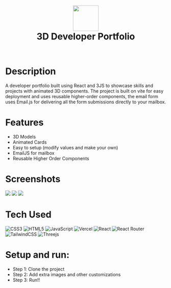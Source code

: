 <div align="center">
      <h1> <img src="https://static.vecteezy.com/system/resources/previews/020/816/485/original/portfolio-icon-for-your-website-mobile-presentation-and-logo-design-free-vector.jpg" width="80px"><br/>3D Developer Portfolio</h1>
     </div>
<p align="center"> <a href="https://www.onlyakarsh.com/" target="_blank"><img alt="" src="https://img.shields.io/badge/Website-EA4C89?style=normal&logo=dribbble&logoColor=white" style="vertical-align:center" /></a> <a href="https://twitter.com/only_akarsh" target="_blank"><img alt="" src="https://img.shields.io/badge/Twitter-1DA1F2?style=normal&logo=twitter&logoColor=white" style="vertical-align:center" /></a> <a href="https://twitter.com/only_akarsh" target="_blank"><img alt="" src="https://img.shields.io/badge/Instagram-E4405F?style=normal&logo=instagram&logoColor=white" style="vertical-align:center" /></a> <a href="https://www.linkedin.com/in/akarsh3053/}" target="_blank"><img alt="" src="https://img.shields.io/badge/LinkedIn-0077B5?style=normal&logo=linkedin&logoColor=white" style="vertical-align:center" /></a> </p>

# Description
A developer portfolio built using React and 3JS to showcase skills and projects with animated 3D components. The project is built on vite for easy deployment and uses reusable higher-order components, the email form uses Email.js for delivering all the form submissions directly to your mailbox.

# Features
- 3D Models
- Animated Cards
- Easy to setup (modify values and make your own)
- EmailJS for mailbox
- Reusable Higher Order Components
# Screenshots
 <img src="https://blogger.googleusercontent.com/img/b/R29vZ2xl/AVvXsEhUGxsHpZ9LwMhUHw2KqfDgT_XgJ17eXzOLrHJNDaQ7Ya1zapm4RQLqPefjsW_Jm8rCV0nKN1hroYy31q7kyIXo0dSoPwxOKByPWJV2tzuVffs3oKvs7LoR95y4vjpnYekvMuQVUOzNDMoWDWU86ejr2jtt3fvYhNqy1HObZ2s0vmhNQmQunwvtbdKn56U/s16000/Hero%20Section.png"> <img src="https://blogger.googleusercontent.com/img/b/R29vZ2xl/AVvXsEjDTiC6yuXew5JzS0RwqonZKmshaxwiCTRzS9iv6kh1kXwtE2PYCgFmkp0_VDn9er-T3VGvzFPMX_-Ph2MwsJjvbJh2biHlks3cmVHryUj9-MudFWrImVfFKlgUYANxC5NAMW6i2vkIiQBGtbvcO_QOpL0ItIxjgS_3mUwTfo6D2HCiNvc59G4-rf4_kqE/s16000/About%20Section.png"> <img src="https://blogger.googleusercontent.com/img/b/R29vZ2xl/AVvXsEiBwCqX5H_47dvaCwMA9Sqsqh7F2YgWAO5HJruCZSOwDbKpwb47f4gR5snTaQ5uP0Fnpupoa7FaMUGmZ3h_JxLZJyrr5DS6-dTe_u5S9MVMCVqpKHywv9iivRSkz4UJtcEoR13PX4CCsbHg5-8s_0N3VpEaZrtJsFK-QNXzFV63q_DOJrH_0DfJxY_yDtw/s16000/Project%20Section.png">
 
# Tech Used
 ![CSS3](https://img.shields.io/badge/css3-%231572B6.svg?style=for-the-badge&logo=css3&logoColor=white) ![HTML5](https://img.shields.io/badge/html5-%23E34F26.svg?style=for-the-badge&logo=html5&logoColor=white) ![JavaScript](https://img.shields.io/badge/javascript-%23323330.svg?style=for-the-badge&logo=javascript&logoColor=%23F7DF1E) ![Vercel](https://img.shields.io/badge/vercel-%23000000.svg?style=for-the-badge&logo=vercel&logoColor=white) ![React](https://img.shields.io/badge/react-%2320232a.svg?style=for-the-badge&logo=react&logoColor=%2361DAFB) ![React Router](https://img.shields.io/badge/React_Router-CA4245?style=for-the-badge&logo=react-router&logoColor=white) ![TailwindCSS](https://img.shields.io/badge/tailwindcss-%2338B2AC.svg?style=for-the-badge&logo=tailwind-css&logoColor=white) ![Threejs](https://img.shields.io/badge/threejs-black?style=for-the-badge&logo=three.js&logoColor=white)

 # Setup and run:
- Step 1: Clone the project 
- Step 2: Add extra images and other customizations
- Step 3: Run!!
      

